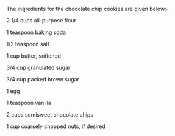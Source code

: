 The ingredients for the chocolate chip  cookies are given below:-


 2 1/4 cups  all-purpose flour

 1 teaspoon baking soda

 1/2 teaspoon salt

 1 cup butter, softened

 3/4 cup granulated sugar

 3/4 cup packed brown sugar

 1 egg

 1 teaspoon vanilla

 2 cups semisweet chocolate chips
 
 1 cup coarsely chopped nuts, if desired